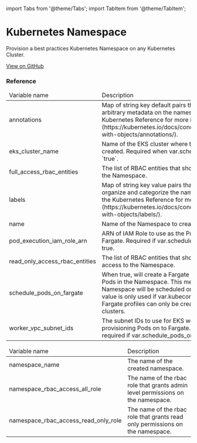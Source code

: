 import Tabs from '@theme/Tabs';
import TabItem from '@theme/TabItem';

# Kubernetes Namespace

Provision a best practices Kubernetes Namespace on any Kubernetes Cluster.

<a href="https://github.com/gruntwork-io/terraform-aws-service-catalog/tree/master/modules/services/k8s-namespace" class="link-button">View on GitHub</a>

### Reference 
              
<Tabs>
  <TabItem value="inputs" label="Inputs" default>
    <table>
        <thead>
            <tr>
                <td>Variable name</td>
                <td>Description</td>
            </tr>
        </thead>
        <tbody>
            <tr>
        <td>annotations</td>
        <td>Map of string key default pairs that can be used to store arbitrary metadata on the namespace and roles. See the Kubernetes Reference for more info (https://kubernetes.io/docs/concepts/overview/working-with-objects/annotations/).</td>
    </tr><tr>
        <td>eks_cluster_name</td>
        <td>Name of the EKS cluster where the Namespace will be created. Required when var.schedule_pods_on_fargate is `true`.</td>
    </tr><tr>
        <td>full_access_rbac_entities</td>
        <td>The list of RBAC entities that should have full access to the Namespace.</td>
    </tr><tr>
        <td>labels</td>
        <td>Map of string key value pairs that can be used to organize and categorize the namespace and roles. See the Kubernetes Reference for more info (https://kubernetes.io/docs/concepts/overview/working-with-objects/labels/).</td>
    </tr><tr>
        <td>name</td>
        <td>Name of the Namespace to create.</td>
    </tr><tr>
        <td>pod_execution_iam_role_arn</td>
        <td>ARN of IAM Role to use as the Pod execution role for Fargate. Required if var.schedule_pods_on_fargate is true.</td>
    </tr><tr>
        <td>read_only_access_rbac_entities</td>
        <td>The list of RBAC entities that should have read only access to the Namespace.</td>
    </tr><tr>
        <td>schedule_pods_on_fargate</td>
        <td>When true, will create a Fargate Profile that matches all Pods in the Namespace. This means that all Pods in the Namespace will be scheduled on Fargate. Note that this value is only used if var.kubeconfig_auth_type is eks, as Fargate profiles can only be created against EKS clusters.</td>
    </tr><tr>
        <td>worker_vpc_subnet_ids</td>
        <td>The subnet IDs to use for EKS worker nodes. Used when provisioning Pods on to Fargate. At least 1 subnet is required if var.schedule_pods_on_fargate is true.</td>
    </tr>
        </tbody>
    </table>
  </TabItem>
  <TabItem value="outputs" label="Outputs">
    <table>
        <thead>
            <tr>
                <td>Variable name</td>
                <td>Description</td>
            </tr>
        </thead>
        <tbody>
            <tr>
        <td>namespace_name</td>
        <td>The name of the created namespace.</td>
    </tr><tr>
        <td>namespace_rbac_access_all_role</td>
        <td>The name of the rbac role that grants admin level permissions on the namespace.</td>
    </tr><tr>
        <td>namespace_rbac_access_read_only_role</td>
        <td>The name of the rbac role that grants read only permissions on the namespace.</td>
    </tr>
        </tbody>
    </table>
  </TabItem>
</Tabs>


<!-- ##DOCS-SOURCER-START
{"sourcePlugin":"Service Catalog Reference","hash":"eb6acd4aaa1624125f37ff78a3fb860d"}
##DOCS-SOURCER-END -->
